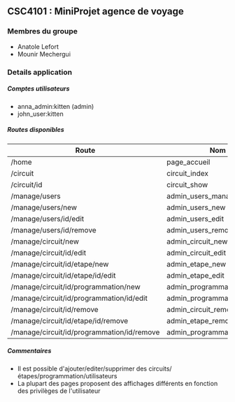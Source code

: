 [comment]: # (Markdown)

## CSC4101 : MiniProjet agence de voyage

### Membres du groupe
+ Anatole Lefort
+ Mounir Mechergui

### Details application
##### Comptes utilisateurs
+ anna_admin:kitten (admin)
+ john_user:kitten 

##### Routes disponibles

| Route                                     | Nom                        | Accès  | Visibilité  |
| ------------------------------------------|----------------------------|--------| ------------|
| /home                                     | page_accueil               | tous   | front       |
| /circuit                                  | circuit_index              | tous   | front       |
| /circuit/id                               | circuit_show               | tous   | front       |
| /manage/users                             | admin_users_manage         | admin  | back        |
| /manage/users/new                         | admin_users_new            | admin  | back        |
| /manage/users/id/edit                     | admin_users_edit           | admin  | back        |
| /manage/users/id/remove                   | admin_users_remove         | admin  | back        |       
| /manage/circuit/new                       | admin_circuit_new          | user   | back        |
| /manage/circuit/id/edit                   | admin_circuit_edit         | user   | back        |
| /manage/circuit/id/etape/new              | admin_etape_new            | user   | back        |
| /manage/circuit/id/etape/id/edit          | admin_etape_edit           | user   | back        |       
| /manage/circuit/id/programmation/new      | admin_programmation_new    | user   | back        |
| /manage/circuit/id/programmation/id/edit  | admin_programmation_edit   | user   | back        |
| /manage/circuit/id/remove                 | admin_circuit_remove       | admin  | back        |
| /manage/circuit/id/etape/id/remove        | admin_etape_remove         | admin  | back        |
| /manage/circuit/id/programmation/id/remove| admin_programmation_remove | admin  | back        |

##### Commentaires
+ Il est possible d'ajouter/editer/supprimer des circuits/étapes/programmation/utilisateurs
+ La plupart des pages proposent des affichages différents en fonction des privilèges de l'utilisateur
